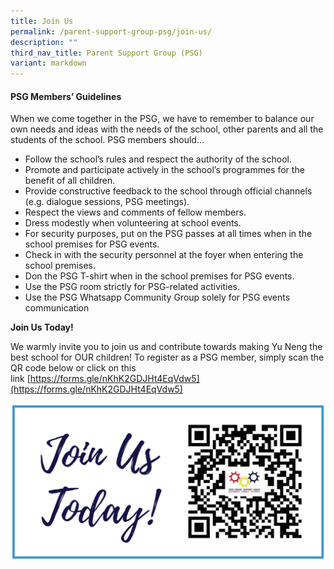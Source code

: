 ```yaml
---
title: Join Us
permalink: /parent-support-group-psg/join-us/
description: ""
third_nav_title: Parent Support Group (PSG)
variant: markdown
---
```

#### PSG Members’ Guidelines


When we come together in the PSG, we have to remember to balance our own needs and ideas with the needs of the school, other parents and all the students of the school. PSG members should…

*   Follow the school’s rules and respect the authority of the school.
*   Promote and participate actively in the school’s programmes for the benefit of all children.
*   Provide constructive feedback to the school through official channels (e.g. dialogue sessions, PSG meetings).
*   Respect the views and comments of fellow members.
*   Dress modestly when volunteering at school events.
*   For security purposes, put on the PSG passes at all times when in the school premises for PSG events.
*   Check in with the security personnel at the foyer when entering the school premises.
*   Don the PSG T-shirt when in the school premises for PSG events.
*   Use the PSG room strictly for PSG-related activities.
*   Use the PSG Whatsapp Community Group solely for PSG events communication

**Join Us Today!**

We warmly invite you to join us and contribute towards making Yu Neng the best school for OUR children! To register as a PSG member, simply scan the QR code below or click on this link [https://forms.gle/nKhK2GDJHt4EqVdw5](https://forms.gle/nKhK2GDJHt4EqVdw5)

![](/images/Join-us-.png)